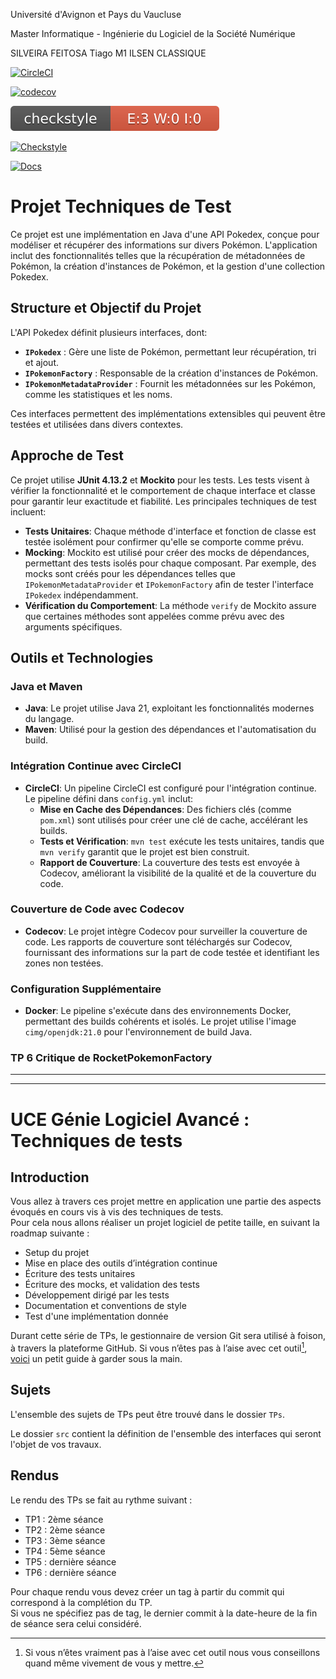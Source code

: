 Université d'Avignon et Pays du Vaucluse

Master Informatique - Ingénierie du Logiciel de la Société Numérique

SILVEIRA FEITOSA Tiago
M1 ILSEN CLASSIQUE

[![CircleCI](https://dl.circleci.com/status-badge/img/circleci/Md4kR3LTkTA6tuHXGNDAk2/5Rx5oK48RkDDiUFP8RAnYZ/tree/master.svg?style=svg)](https://dl.circleci.com/status-badge/redirect/circleci/Md4kR3LTkTA6tuHXGNDAk2/5Rx5oK48RkDDiUFP8RAnYZ/tree/master)

[![codecov](https://codecov.io/gh/tiagofdev/ceri-m1-techniques-de-test/graph/badge.svg?token=NKE1XLFV7C)](https://codecov.io/gh/tiagofdev/ceri-m1-techniques-de-test)

<img src="./checkstyle-result.svg"/> 

[![Checkstyle](https://img.shields.io/badge/Checkstyle-Report-brightgreen)](https://tiagofdev.github.io/ceri-m1-techniques-de-test/target/site/checkstyle.html)

[![Docs](https://img.shields.io/badge/Javadocs-Report-brightgreen)](https://tiagofdev.github.io/ceri-m1-techniques-de-test/target/reports/apidocs/index.html)

# Projet Techniques de Test

Ce projet est une implémentation en Java d'une API Pokedex, conçue pour modéliser et récupérer des informations sur
divers Pokémon. L'application inclut des fonctionnalités telles que la récupération de métadonnées de Pokémon, la
création d'instances de Pokémon, et la gestion d'une collection Pokedex.

## Structure et Objectif du Projet

L'API Pokedex définit plusieurs interfaces, dont:

- **`IPokedex`** : Gère une liste de Pokémon, permettant leur récupération, tri et ajout.
- **`IPokemonFactory`** : Responsable de la création d'instances de Pokémon.
- **`IPokemonMetadataProvider`** : Fournit les métadonnées sur les Pokémon, comme les statistiques et les noms.

Ces interfaces permettent des implémentations extensibles qui peuvent être testées et utilisées dans divers contextes.

## Approche de Test

Ce projet utilise **JUnit 4.13.2** et **Mockito** pour les tests. Les tests visent à vérifier la fonctionnalité et le
comportement de chaque interface et classe pour garantir leur exactitude et fiabilité. Les principales techniques de
test incluent:

- **Tests Unitaires**: Chaque méthode d'interface et fonction de classe est testée isolément pour confirmer qu'elle se
  comporte comme prévu.
- **Mocking**: Mockito est utilisé pour créer des mocks de dépendances, permettant des tests isolés pour chaque
  composant. Par exemple, des mocks sont créés pour les dépendances telles que `IPokemonMetadataProvider`
  et `IPokemonFactory` afin de tester l'interface `IPokedex` indépendamment.
- **Vérification du Comportement**: La méthode `verify` de Mockito assure que certaines méthodes sont appelées comme
  prévu avec des arguments spécifiques.

## Outils et Technologies

### Java et Maven

- **Java**: Le projet utilise Java 21, exploitant les fonctionnalités modernes du langage.
- **Maven**: Utilisé pour la gestion des dépendances et l'automatisation du build.

### Intégration Continue avec CircleCI

- **CircleCI**: Un pipeline CircleCI est configuré pour l'intégration continue. Le pipeline défini dans `config.yml`
  inclut:
    - **Mise en Cache des Dépendances**: Des fichiers clés (comme `pom.xml`) sont utilisés pour créer une clé de cache,
      accélérant les builds.
    - **Tests et Vérification**: `mvn test` exécute les tests unitaires, tandis que `mvn verify` garantit que le projet
      est bien construit.
    - **Rapport de Couverture**: La couverture des tests est envoyée à Codecov, améliorant la visibilité de la qualité
      et de la couverture du code.

### Couverture de Code avec Codecov

- **Codecov**: Le projet intègre Codecov pour surveiller la couverture de code. Les rapports de couverture sont
  téléchargés sur Codecov, fournissant des informations sur la part de code testée et identifiant les zones non testées.

### Configuration Supplémentaire

- **Docker**: Le pipeline s'exécute dans des environnements Docker, permettant des builds cohérents et isolés. Le projet
  utilise l'image `cimg/openjdk:21.0` pour l'environnement de build Java.

### TP 6 Critique de RocketPokemonFactory



---


************************************************************************************************************************************************************************

# UCE Génie Logiciel Avancé : Techniques de tests

## Introduction

Vous allez à travers ces projet mettre en application une partie des aspects évoqués en cours vis à vis des techniques
de tests.  
Pour cela nous allons réaliser un projet logiciel de petite taille, en suivant la roadmap suivante :

- Setup du projet
- Mise en place des outils d’intégration continue
- Écriture des tests unitaires
- Écriture des mocks, et validation des tests
- Développement dirigé par les tests
- Documentation et conventions de style
- Test d'une implémentation donnée

Durant cette série de TPs, le gestionnaire de version Git sera utilisé à foison, à travers la plateforme GitHub. Si vous
n’êtes pas à l’aise avec cet outil[^1], [voici](http://rogerdudler.github.io/git-guide/) un petit guide à garder sous la
main.

## Sujets

L'ensemble des sujets de TPs peut être trouvé dans le dossier `TPs`.

Le dossier `src` contient la définition de l'ensemble des interfaces qui seront l'objet de vos travaux.

## Rendus

Le rendu des TPs se fait au rythme suivant :

- TP1 : 2ème séance
- TP2 : 2ème séance
- TP3 : 3ème séance
- TP4 : 5ème séance
- TP5 : dernière séance
- TP6 : dernière séance

Pour chaque rendu vous devez créer un tag à partir du commit qui correspond à la complétion du TP.  
Si vous ne spécifiez pas de tag, le dernier commit à la date-heure de la fin de séance sera celui considéré.

[^1]: Si vous n’êtes vraiment pas à l’aise avec cet outil nous vous conseillons quand même vivement de vous y mettre.
